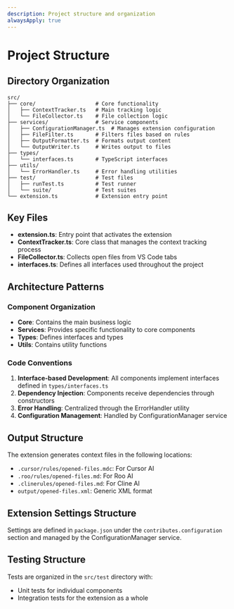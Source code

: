 ```yaml
---
description: Project structure and organization
alwaysApply: true
---
```


# Project Structure

## Directory Organization

```
src/
├── core/                   # Core functionality
│   ├── ContextTracker.ts   # Main tracking logic
│   └── FileCollector.ts    # File collection logic
├── services/               # Service components
│   ├── ConfigurationManager.ts  # Manages extension configuration
│   ├── FileFilter.ts       # Filters files based on rules
│   ├── OutputFormatter.ts  # Formats output content
│   └── OutputWriter.ts     # Writes output to files
├── types/
│   └── interfaces.ts       # TypeScript interfaces
├── utils/
│   └── ErrorHandler.ts     # Error handling utilities
├── test/                   # Test files
│   ├── runTest.ts          # Test runner
│   └── suite/              # Test suites
└── extension.ts            # Extension entry point
```

## Key Files
- **extension.ts**: Entry point that activates the extension
- **ContextTracker.ts**: Core class that manages the context tracking process
- **FileCollector.ts**: Collects open files from VS Code tabs
- **interfaces.ts**: Defines all interfaces used throughout the project

## Architecture Patterns

### Component Organization
- **Core**: Contains the main business logic
- **Services**: Provides specific functionality to core components
- **Types**: Defines interfaces and types
- **Utils**: Contains utility functions

### Code Conventions
1. **Interface-based Development**: All components implement interfaces defined in `types/interfaces.ts`
2. **Dependency Injection**: Components receive dependencies through constructors
3. **Error Handling**: Centralized through the ErrorHandler utility
4. **Configuration Management**: Handled by ConfigurationManager service

## Output Structure
The extension generates context files in the following locations:
- `.cursor/rules/opened-files.mdc`: For Cursor AI
- `.roo/rules/opened-files.md`: For Roo AI
- `.clinerules/opened-files.md`: For Cline AI
- `output/opened-files.xml`: Generic XML format

## Extension Settings Structure
Settings are defined in `package.json` under the `contributes.configuration` section and managed by the ConfigurationManager service.

## Testing Structure
Tests are organized in the `src/test` directory with:
- Unit tests for individual components
- Integration tests for the extension as a whole
